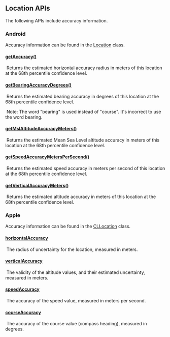 ## Location APIs

The following APIs include accuracy information.



### Android

Accuracy information can be found in the [Location](https://developer.android.com/reference/android/location/Location) class.

#### [getAccuracy()](https://developer.android.com/reference/android/location/Location#getAccuracy())

​	Returns the estimated horizontal accuracy radius in meters of this location at the 68th percentile confidence level.

#### [getBearingAccuracyDegrees()](https://developer.android.com/reference/android/location/Location#getBearingAccuracyDegrees())

​	Returns the estimated bearing accuracy in degrees of this location at the 68th percentile confidence level.

​	Note: The word "bearing" is used instead of "course". It's incorrect to use the word bearing.

#### [getMslAltitudeAccuracyMeters()](https://developer.android.com/reference/android/location/Location#getMslAltitudeAccuracyMeters())

​	Returns the estimated Mean Sea Level altitude accuracy in meters of this location at the 68th percentile confidence level.

#### [getSpeedAccuracyMetersPerSecond()](https://developer.android.com/reference/android/location/Location#getSpeedAccuracyMetersPerSecond())

​	Returns the estimated speed accuracy in meters per second of this location at the 68th percentile confidence level.

#### [getVerticalAccuracyMeters()](https://developer.android.com/reference/android/location/Location#getVerticalAccuracyMeters())

​	Returns the estimated altitude accuracy in meters of this location at the 68th percentile confidence level.



### Apple

Accuracy information can be found in the [CLLocation](https://developer.apple.com/documentation/corelocation/cllocation) class.

#### [horizontalAccuracy](https://developer.apple.com/documentation/corelocation/cllocation/1423599-horizontalaccuracy)

​	The radius of uncertainty for the location, measured in meters.

#### [verticalAccuracy](https://developer.apple.com/documentation/corelocation/cllocation/1423550-verticalaccuracy)

​	The validity of the altitude values, and their estimated uncertainty, measured in meters.

#### [speedAccuracy](https://developer.apple.com/documentation/corelocation/cllocation/3524340-speedaccuracy)

​	The accuracy of the speed value, measured in meters per second.

#### [courseAccuracy](https://developer.apple.com/documentation/corelocation/cllocation/3524338-courseaccuracy)

​	The accuracy of the course value (compass heading), measured in degrees.

